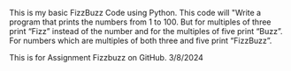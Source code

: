 This is my basic FizzBuzz Code using Python. This code will "Write a program that prints the numbers from 1 to 100.
But for multiples of three print “Fizz” instead of the number and for the multiples of five print “Buzz”.
For numbers which are multiples of both three and five print “FizzBuzz”.

This is for Assignment Fizzbuzz on GitHub. 3/8/2024
